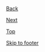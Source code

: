 <p>
    <a class="au-direction-link au-direction-link--dark" href="#">
        <span class="au-direction-link__arrow au-direction-link__arrow--left" aria-hidden="true"></span>Back  
    </a>
</p>
<p>
    <a class="au-direction-link au-direction-link--dark" href="#">
        Next<span class="au-direction-link__arrow au-direction-link__arrow" aria-hidden="true"></span>
    </a>
</p>
<p>
    <a class="au-direction-link au-direction-link--dark au-direction-link--up" href="#">
        Top<span class="au-direction-link__arrow au-direction-link__arrow--up" aria-hidden="true"></span>
    </a>
</p>
<p>
    <a class="au-direction-link au-direction-link--dark" href="#"> 
        Skip to footer<span class="au-direction-link__arrow au-direction-link__arrow--down" aria-hidden="true"></span>
    </a>
</p>
